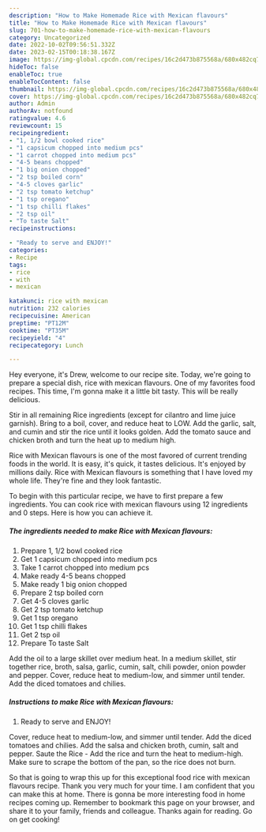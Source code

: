 ```yaml
---
description: "How to Make Homemade Rice with Mexican flavours"
title: "How to Make Homemade Rice with Mexican flavours"
slug: 701-how-to-make-homemade-rice-with-mexican-flavours
category: Uncategorized
date: 2022-10-02T09:56:51.332Z
date: 2023-02-15T00:18:38.167Z
image: https://img-global.cpcdn.com/recipes/16c2d473b875568a/680x482cq70/rice-with-mexican-flavours-recipe-main-photo.jpg
hideToc: false
enableToc: true
enableTocContent: false
thumbnail: https://img-global.cpcdn.com/recipes/16c2d473b875568a/680x482cq70/rice-with-mexican-flavours-recipe-main-photo.jpg
cover: https://img-global.cpcdn.com/recipes/16c2d473b875568a/680x482cq70/rice-with-mexican-flavours-recipe-main-photo.jpg
author: Admin
authorAv: notfound
ratingvalue: 4.6
reviewcount: 15
recipeingredient:
- "1, 1/2 bowl cooked rice"
- "1 capsicum chopped into medium pcs"
- "1 carrot chopped into medium pcs"
- "4-5 beans chopped"
- "1 big onion chopped"
- "2 tsp boiled corn"
- "4-5 cloves garlic"
- "2 tsp tomato ketchup"
- "1 tsp oregano"
- "1 tsp chilli flakes"
- "2 tsp oil"
- "To taste Salt"
recipeinstructions:

- "Ready to serve and ENJOY!"
categories:
- Recipe
tags:
- rice
- with
- mexican

katakunci: rice with mexican 
nutrition: 232 calories
recipecuisine: American
preptime: "PT12M"
cooktime: "PT35M"
recipeyield: "4"
recipecategory: Lunch

---
```



Hey everyone, it's Drew, welcome to our recipe site. Today, we're going to prepare a special dish, rice with mexican flavours. One of my favorites food recipes. This time, I'm gonna make it a little bit tasty. This will be really delicious.

Stir in all remaining Rice ingredients (except for cilantro and lime juice garnish). Bring to a boil, cover, and reduce heat to LOW. Add the garlic, salt, and cumin and stir the rice until it looks golden. Add the tomato sauce and chicken broth and turn the heat up to medium high.

Rice with Mexican flavours is one of the most favored of current trending foods in the world. It is easy, it's quick, it tastes delicious. It's enjoyed by millions daily. Rice with Mexican flavours is something that I have loved my whole life. They're fine and they look fantastic.


To begin with this particular recipe, we have to first prepare a few ingredients. You can cook rice with mexican flavours using 12 ingredients and 0 steps. Here is how you can achieve it.

<!--inarticleads1-->

##### The ingredients needed to make Rice with Mexican flavours:

1. Prepare 1, 1/2 bowl cooked rice
1. Get 1 capsicum chopped into medium pcs
1. Take 1 carrot chopped into medium pcs
1. Make ready 4-5 beans chopped
1. Make ready 1 big onion chopped
1. Prepare 2 tsp boiled corn
1. Get 4-5 cloves garlic
1. Get 2 tsp tomato ketchup
1. Get 1 tsp oregano
1. Get 1 tsp chilli flakes
1. Get 2 tsp oil
1. Prepare To taste Salt


Add the oil to a large skillet over medium heat. In a medium skillet, stir together rice, broth, salsa, garlic, cumin, salt, chili powder, onion powder and pepper. Cover, reduce heat to medium-low, and simmer until tender. Add the diced tomatoes and chilies. 

<!--inarticleads2-->

##### Instructions to make Rice with Mexican flavours:


1. Ready to serve and ENJOY!

Cover, reduce heat to medium-low, and simmer until tender. Add the diced tomatoes and chilies. Add the salsa and chicken broth, cumin, salt and pepper. Saute the Rice - Add the rice and turn the heat to medium-high. Make sure to scrape the bottom of the pan, so the rice does not burn. 

So that is going to wrap this up for this exceptional food rice with mexican flavours recipe. Thank you very much for your time. I am confident that you can make this at home. There is gonna be more interesting food in home recipes coming up. Remember to bookmark this page on your browser, and share it to your family, friends and colleague. Thanks again for reading. Go on get cooking!
